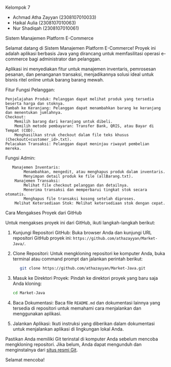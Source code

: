 Kelompok 7 
- Achmad Atha Zayyan (2308107010033)
- Haikal Aulia (2308107010063)
- Nur Shadiqah (2308107010061)


Sistem Manajemen Platform E-Commerce

Selamat datang di Sistem Manajemen Platform E-Commerce! Proyek ini adalah aplikasi berbasis Java yang dirancang untuk memfasilitasi operasi e-commerce bagi administrator dan pelanggan. 



Aplikasi ini menyediakan fitur untuk manajemen inventaris, pemrosesan pesanan, dan penanganan transaksi, menjadikannya solusi ideal untuk bisnis ritel online untuk barang barang mewah.

Fitur
Fungsi Pelanggan:

    Penjelajahan Produk: Pelanggan dapat melihat produk yang tersedia beserta harga dan stoknya.
    Tambah ke Keranjang: Pelanggan dapat menambahkan barang ke keranjang dan menentukan jumlahnya.
    Checkout:
        Memilih barang dari keranjang untuk dibeli.
        Memilih metode pembayaran: Transfer Bank, QRIS, atau Bayar di Tempat (COD).
        Menghasilkan struk checkout dalam file teks khusus (CheckoutC<customer_id>.txt).
    Pelacakan Transaksi: Pelanggan dapat meninjau riwayat pembelian mereka.

Fungsi Admin:

       Manajemen Inventaris:
            Menambahkan, mengedit, atau menghapus produk dalam inventaris.
            Menyimpan detail produk ke file (allBarang.txt).
        Manajemen Transaksi:
            Melihat file checkout pelanggan dan detailnya.
            Menerima transaksi dan memperbarui tingkat stok secara otomatis.
            Menghapus file transaksi kosong setelah diproses.
        Melihat Ketersediaan Stok: Melihat ketersediaan stok dengan cepat.

  Cara Mengakses Proyek dari GitHub

   Untuk mengakses proyek ini dari GitHub, ikuti langkah-langkah berikut:

  1. Kunjungi Repositori GitHub:
        Buka browser Anda dan kunjungi URL repositori GitHub proyek ini: `https://github.com/athazayyan/Market-Java/`.

  2. Clone Repositori:
     Untuk mengkloning repositori ke komputer Anda, buka terminal atau command prompt dan jalankan perintah berikut:
     ```bash
        git clone https://github.com/athazayyan/Market-Java.git
     ```

   3. Masuk ke Direktori Proyek:
        Pindah ke direktori proyek yang baru saja Anda kloning:
        ```bash
        cd Market-Java
        ```

  4. Baca Dokumentasi:
        Baca file `README.md` dan dokumentasi lainnya yang tersedia di repositori untuk memahami cara menjalankan dan menggunakan aplikasi.

  5. Jalankan Aplikasi:
        Ikuti instruksi yang diberikan dalam dokumentasi untuk menjalankan aplikasi di lingkungan lokal Anda.

  Pastikan Anda memiliki Git terinstal di komputer Anda sebelum mencoba mengkloning repositori. Jika belum, Anda dapat mengunduh dan menginstalnya dari [situs resmi Git](https://git-scm.com/).

  Selamat mencoba!
